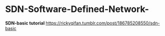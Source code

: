 # SDN-Software-Defined-Network-


**SDN-basic tutorial**
https://rickyqifan.tumblr.com/post/186785208550/sdn-basic
